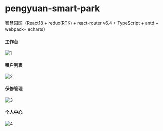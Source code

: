 # pengyuan-smart-park
智慧园区（React18 + redux(RTK) + react-router v6.4 + TypeScript + antd + webpack+ echarts）

#### 工作台
![1](https://gitee.com/Jiahuis-ya/image/raw/master/src/assets/pengyuan-smart-park/1.jpg) 
#### 租户列表
![2](https://gitee.com/Jiahuis-ya/image/raw/master/src/assets/pengyuan-smart-park/2.jpg) 
#### 保修管理
![3](https://gitee.com/Jiahuis-ya/image/raw/master/src/assets/pengyuan-smart-park/3.jpg) 
#### 个人中心
![4](https://gitee.com/Jiahuis-ya/image/raw/master/src/assets/pengyuan-smart-park/4.jpg) 
